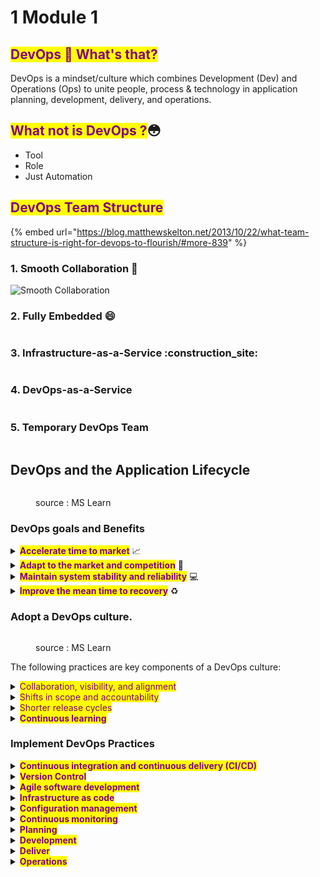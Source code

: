 # 1 Module 1

## <mark style="color:purple;">DevOps 🤔 What's that?</mark>

DevOps is a mindset/culture which combines Development (Dev) and Operations (Ops) to unite people, process & technology in application planning, development, delivery, and operations.

## <mark style="color:purple;">**What not is DevOps ?**</mark>😳

* Tool
* Role&#x20;
* Just Automation&#x20;

## <mark style="color:purple;">DevOps Team Structure</mark>

{% embed url="https://blog.matthewskelton.net/2013/10/22/what-team-structure-is-right-for-devops-to-flourish/#more-839" %}

### 1. Smooth Collaboration :handshake:

<img src="../.gitbook/assets/file.excalidraw (1).svg" alt="Smooth Collaboration" class="gitbook-drawing">

### 2. Fully Embedded :smile:

<img src="../.gitbook/assets/file.excalidraw (1) (1).svg" alt="" class="gitbook-drawing">

### 3. Infrastructure-as-a-Service :construction\_site:

<img src="../.gitbook/assets/file.excalidraw (2).svg" alt="" class="gitbook-drawing">

### 4. DevOps-as-a-Service

<img src="../.gitbook/assets/file.excalidraw (3).svg" alt="" class="gitbook-drawing">

### 5. Temporary DevOps Team

<img src="../.gitbook/assets/file.excalidraw (4).svg" alt="" class="gitbook-drawing">

## DevOps and the Application Lifecycle

<figure><img src="../.gitbook/assets/image (4).png" alt=""><figcaption><p>source : MS Learn </p></figcaption></figure>

### DevOps goals and Benefits

<details>

<summary><mark style="color:purple;"><strong>Accelerate time to market</strong></mark> <span data-gb-custom-inline data-tag="emoji" data-code="1f4c8">📈</span></summary>

Through increased efficiencies, improved team collaboration, automation tools, and continuous deployment--teams are able to rapidly reduce the time from product inception to market launch.

</details>

<details>

<summary><mark style="color:purple;"><strong>Adapt to the market and competition</strong></mark>  <span data-gb-custom-inline data-tag="emoji" data-code="1f917">🤗</span></summary>

A DevOps culture demands teams have a customer-first focus. By marrying agility, team collaboration, and focus on the customer experience, teams can continuously deliver value to their customers and increase their competitiveness in the marketplace.

</details>

<details>

<summary><mark style="color:purple;"><strong>Maintain system stability and reliability</strong></mark> <span data-gb-custom-inline data-tag="emoji" data-code="1f4bb">💻</span></summary>

By adopting continuous improvement practices, teams are able to build in increased stability and reliability of the products and services they deploy. These practices help reduce failures and risk.

</details>

<details>

<summary><mark style="color:purple;"><strong>Improve the mean time to recovery</strong></mark> <span data-gb-custom-inline data-tag="emoji" data-code="267b">♻</span></summary>

The _mean time to recovery_ metric indicates how long it takes to to recover from a failure or breach. To manage software failures, security breaches, and continuous improvement plans, teams should measure and work to improve this metric.

</details>

### Adopt a DevOps culture. <a href="#adopt-a-devops-culture" id="adopt-a-devops-culture"></a>

<figure><img src="../.gitbook/assets/image (1) (1).png" alt=""><figcaption><p>source : MS Learn </p></figcaption></figure>

The following practices are key components of a DevOps culture:

<details>

<summary><mark style="color:purple;">Collaboration, visibility, and alignment</mark></summary>

A hallmark of a healthy DevOps culture is collaboration between teams. Collaboration starts with visibility. Development, IT, and other teams should share their DevOps processes, priorities, and concerns with each other. By planning their work together, they are better positioned to align on goals and measures of success as they relate to the business.

</details>

<details>

<summary><mark style="color:purple;">Shifts in scope and accountability</mark></summary>

As teams align, they take ownership and become involved in other lifecycle phases—not just the ones central to their roles. For example, developers become accountable not only to the innovation and quality established in the develop phase, but also to the performance and stability their changes bring in the operate phase. At the same time, IT operators are sure to include governance, security, and compliance in the plan and develop phase.

</details>

<details>

<summary><mark style="color:purple;">Shorter release cycles</mark></summary>

DevOps teams remain agile by releasing software in short cycles. Shorter release cycles make planning and risk management easier since progress is incremental, which also reduces the impact on system stability. Shortening the release cycle also allows organizations to adapt and react to evolving customer needs and competitive pressure.

</details>

<details>

<summary><mark style="color:purple;"><strong>Continuous learning</strong></mark></summary>

High-performing DevOps teams establish a growth mindset. They fail fast and incorporate learnings into their processes. They strive to continually improve, increase customer satisfaction, and accelerate innovation and market adaptability.

</details>

### Implement DevOps Practices

<details>

<summary><mark style="color:purple;"><strong>Continuous integration and continuous delivery (CI/CD)</strong></mark></summary>

Continuous Integration (CI) is the practice used by development teams to automate, merge, and test code. CI helps to catch bugs early in the development cycle, which makes them less expensive to fix. Automated tests execute as part of the CI process to ensure quality. CI systems produce artifacts and feed them to release processes to drive frequent deployments.

Continuous Delivery (CD) is a process by which code is built, tested, and deployed to one or more test and production environments. Deploying and testing in multiple environments increases quality. CD systems produce deployable artifacts, including infrastructure and apps. Automated release processes consume these artifacts to release new versions and fixes to existing systems. Systems that monitor and send alerts run continually to drive visibility into the entire CD process.

</details>

<details>

<summary><mark style="color:purple;"><strong>Version Control</strong></mark></summary>

Version control is the practice of managing code in versions—tracking revisions and change history to make code easy to review and recover. This practice is usually implemented using version control systems such as Git, which allow multiple developers to collaborate in authoring code. These systems provide a clear process to merge code changes that happen in the same files, handle conflicts, and roll back changes to earlier states.

Version control is also a necessary element in other practices such as continuous integration and infrastructure as code.

</details>

<details>

<summary><mark style="color:purple;"><strong>Agile software development</strong></mark></summary>

Agile is a software development approach that emphasizes team collaboration, customer and user feedback, and high adaptability to change through short release cycles. Teams that practice Agile provide continual changes and improvements to customers, collect their feedback, then learn and adjust based on customer wants and needs. Agile is substantially different from other more traditional frameworks such as waterfall, which includes long release cycles defined by sequential phases. Kanban and Scrum are two popular frameworks associated with Agile.

</details>

<details>

<summary><mark style="color:purple;"><strong>Infrastructure as code</strong></mark></summary>

Infrastructure as code defines system resources and topologies in a descriptive manner that allows teams to manage those resources as they would code. Those definitions can also be stored and versioned in version control systems, where they can be reviewed and reverted—again like code.

Practicing infrastructure as code helps teams deploy system resources in a reliable, repeatable, and controlled way. Infrastructure as code also helps automate deployment and reduces the risk of human error, especially for complex large environments. This repeatable, reliable solution for environment deployment lets teams maintain development and testing environments that are identical to production. Duplicating environments to different data centers and cloud platforms likewise becomes simpler and more efficient.

</details>

<details>

<summary><mark style="color:purple;"><strong>Configuration management</strong></mark></summary>

Configuration management refers to managing the state of resources in a system including servers, virtual machines, and databases. Using configuration management tools, teams can roll out changes in a controlled, systematic way, reducing the risks of modifying system configuration. Teams use configuration management tools to track system state and help avoid configuration drift, which is how a system resource’s configuration deviates over time from the desired state defined for it.

Along with infrastructure as code, it's easy to templatize and automate system definition and configuration, which help teams operate complex environments at scale.

</details>

<details>

<summary><mark style="color:purple;"><strong>Continuous monitoring</strong></mark></summary>

Continuous monitoring means having full, real-time visibility into the performance and health of the entire application stack. This visibility ranges from the underlying infrastructure running the application to higher-level software components. Visibility is accomplished through the collection of telemetry and metadata and setting of alerts for predefined conditions that warrant attention from an operator. Telemetry comprises event data and logs collected from various parts of the system, which are stored where they can be analyzed and queried.

High-performing DevOps teams ensure they set actionable, meaningful alerts and collect rich telemetry so they can draw insights from vast amounts of data. These insights help the team mitigate issues in real time and see how to improve the application in future development cycles.

</details>

<details>

<summary><mark style="color:purple;"><strong>Planning</strong></mark></summary>

In the planning phase, DevOps teams ideate, define, and describe the features and capabilities of the applications and systems they plan to build. Teams track task progress at low and high levels of granularity, from single products to multiple product portfolios. Teams use the following DevOps practices to plan with [agility](https://learn.microsoft.com/en-us/devops/plan/what-is-agile) and visibility:

* Create backlogs.
* Track bugs.
* Manage [Agile software development](https://learn.microsoft.com/en-us/devops/plan/what-is-agile-development) with [Scrum](https://learn.microsoft.com/en-us/devops/plan/what-is-scrum).
* Use [Kanban boards](https://learn.microsoft.com/en-us/devops/plan/what-is-kanban).
* Visualize progress with dashboards.

</details>

<details>

<summary><mark style="color:purple;"><strong>Development</strong></mark></summary>

The development phase includes all aspects of developing software code. In this phase, DevOps teams do the following tasks:

* [Select a development environment](https://learn.microsoft.com/en-us/devops/develop/selecting-development-environment).
* Write, test, review, and integrate the code.
* Build the code into artifacts to deploy into various environments.
* Use [version control](https://learn.microsoft.com/en-us/devops/develop/git/what-is-version-control), usually [Git](https://learn.microsoft.com/en-us/devops/develop/git/what-is-git), to collaborate on code and work in parallel.

To innovate rapidly without sacrificing quality, stability, and productivity, DevOps teams:

* Use highly productive tools.
* Automate mundane and manual steps.
* Iterate in small increments through [automated testing](https://learn.microsoft.com/en-us/devops/develop/shift-left-make-testing-fast-reliable) and [continuous integration (CI)](https://learn.microsoft.com/en-us/devops/develop/what-is-continuous-integration).

\


</details>

<details>

<summary><mark style="color:purple;"><strong>Deliver</strong></mark></summary>

Delivery is the process of consistently and reliably deploying applications into production environments, ideally via [continuous delivery (CD)](https://learn.microsoft.com/en-us/devops/deliver/what-is-continuous-delivery).

In the delivery phase, DevOps teams:

* Define a release management process with clear manual approval stages.
* Set automated gates to move applications between stages until final release to customers.
* Automate delivery processes to make them scalable, repeatable, controlled, and [well-tested](https://learn.microsoft.com/en-us/devops/deliver/shift-right-test-production).

Delivery also includes deploying and configuring the delivery environment's foundational infrastructure. DevOps teams use technologies like [infrastructure as code (IaC)](https://learn.microsoft.com/en-us/devops/deliver/what-is-infrastructure-as-code), [containers](https://azure.microsoft.com/services/container-service), and [microservices](https://learn.microsoft.com/en-us/devops/deliver/what-are-microservices) to deliver fully governed infrastructure environments.

[Safe deployment practices](https://learn.microsoft.com/en-us/devops/operate/safe-deployment-practices) can identify issues before they affect the customer experience. These practices help DevOps teams deliver frequently with ease, confidence, and peace of mind.

\


</details>

<details>

<summary><mark style="color:purple;"><strong>Operations</strong></mark></summary>

The operations phase involves maintaining, [monitoring](https://learn.microsoft.com/en-us/devops/operate/what-is-monitoring), and troubleshooting applications in production environments, including hybrid or public clouds like [Azure](https://azure.microsoft.com/overview/what-is-azure). DevOps teams aim for [system reliability](https://learn.microsoft.com/en-us/devops/operate/operating-reliable-systems-with-devops), high availability, [strong security](https://learn.microsoft.com/en-us/devops/operate/security-in-devops), and [zero downtime](https://learn.microsoft.com/en-us/devops/operate/achieving-no-downtime-versioned-service-updates).

Automated delivery and safe deployment practices help teams identify and mitigate issues quickly when they occur. Maintaining vigilance requires rich telemetry, actionable alerting, and full visibility into applications and underlying systems.

</details>


